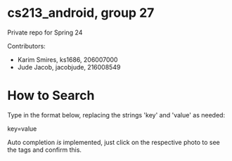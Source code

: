# cs213_android, group 27
Private repo for Spring 24

Contributors: 
- Karim Smires, ks1686, 206007000
- Jude Jacob, jacobjude, 216008549

# How to Search
Type in the format below, replacing the strings 'key' and 'value' as needed:

key=value

Auto completion *is* implemented, just click on the respective photo to see the tags and confirm this.
